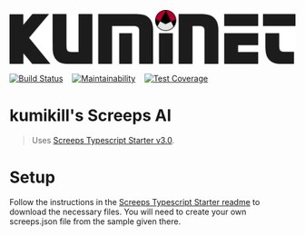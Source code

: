 ![](/assets/kuminet-logo.png)

[![Build Status](https://travis-ci.org/stephenreynolds/kuminet.svg?branch=master)](https://travis-ci.org/stephenreynolds/kuminet)
&nbsp;&nbsp;
[![Maintainability](https://api.codeclimate.com/v1/badges/bad044055c34eed17a3f/maintainability)](https://codeclimate.com/github/stephenreynolds/kuminet/maintainability)
&nbsp;&nbsp;
[![Test Coverage](https://api.codeclimate.com/v1/badges/bad044055c34eed17a3f/test_coverage)](https://codeclimate.com/github/stephenreynolds/kuminet/test_coverage)

# kumikill's Screeps AI
> Uses [Screeps Typescript Starter v3.0](https://github.com/screepers/screeps-typescript-starter).

# Setup
Follow the instructions in the [Screeps Typescript Starter readme](https://github.com/screepers/screeps-typescript-starter) to download the necessary files. You will need to create your own screeps.json file from the sample given there.
